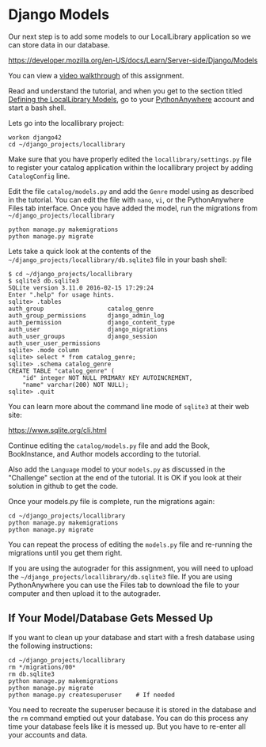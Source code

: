Django Models
=============

Our next step is to add some models to our LocalLibrary application so we can store
data in our database.

https://developer.mozilla.org/en-US/docs/Learn/Server-side/Django/Models

You can view a
<a href="https://www.youtube.com/watch?v=2-QFePlm7GA&list=PLlRFEj9H3Oj5e-EH0t3kXrcdygrL9-u-Z&index=5" target="_blank">video walkthrough</a> of this assignment.

Read and understand the tutorial, and when you get to the section titled
<a href="https://developer.mozilla.org/en-US/docs/Learn/Server-side/Django/Models#Defining_the_LocalLibrary_Models" target="_blank">Defining the LocalLibrary Models</a>, 
go to your
<a href="https://www.pythonanywhere.com" target="_blank">PythonAnywhere</a>
account and start a bash shell.

Lets go into the locallibrary project:

    workon django42
    cd ~/django_projects/locallibrary

Make sure that you have properly edited the `locallibrary/settings.py` file
to register your catalog
application within the locallibrary project by adding `CatalogConfig` line.

Edit the file `catalog/models.py` and add the `Genre` model using as described in the tutorial.
You can edit the file with `nano`, `vi`, or the PythonAnywhere Files tab interface.  Once you have added
the model, run the migrations from `~/django_projects/locallibrary`

    python manage.py makemigrations
    python manage.py migrate

Lets take a quick look at the contents of the `~/django_projects/locallibrary/db.sqlite3` file in your bash shell:

    $ cd ~/django_projects/locallibrary
    $ sqlite3 db.sqlite3 
    SQLite version 3.11.0 2016-02-15 17:29:24
    Enter ".help" for usage hints.
    sqlite> .tables
    auth_group                  catalog_genre
    auth_group_permissions      django_admin_log
    auth_permission             django_content_type
    auth_user                   django_migrations
    auth_user_groups            django_session
    auth_user_user_permissions
    sqlite> .mode column
    sqlite> select * from catalog_genre;
    sqlite> .schema catalog_genre
    CREATE TABLE "catalog_genre" (
        "id" integer NOT NULL PRIMARY KEY AUTOINCREMENT, 
        "name" varchar(200) NOT NULL);
    sqlite> .quit  

You can learn more about the command line mode of `sqlite3` at their web site:

https://www.sqlite.org/cli.html

Continue editing the `catalog/models.py` file and add the Book, BookInstance, and Author models
according to the tutorial.

Also add the `Language` model to your `models.py` as discussed in the "Challenge" section 
at the end of the tutorial.  It is OK if you look at their solution in github to get the code.

Once your models.py file is complete, run the migrations again:

    cd ~/django_projects/locallibrary
    python manage.py makemigrations
    python manage.py migrate

You can repeat the process of editing the `models.py` file and re-running the migrations until you get them
right.

If you are using the autograder for this assignment, you will need to upload the
`~/django_projects/locallibrary/db.sqlite3` file.  If you are using PythonAnywhere you can use the Files tab
to download the file to your computer and then upload it to the autograder.

If Your Model/Database Gets Messed Up
-------------------------------------

If you want to clean up your database and start with a
fresh database using the following instructions:

    cd ~/django_projects/locallibrary
    rm */migrations/00*
    rm db.sqlite3
    python manage.py makemigrations
    python manage.py migrate
    python manage.py createsuperuser    # If needed

You need to recreate the superuser because it is stored in the database
and the `rm` command emptied out your database.  You can do
this process any time your database feels like it is messed up.  But
you have to re-enter all your accounts and data.

